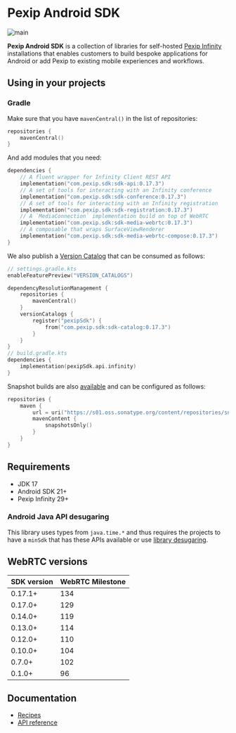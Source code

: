 # Pexip Android SDK

![main](https://github.com/pexip/pexip-android-sdk/actions/workflows/main.yml/badge.svg)

**Pexip Android SDK** is a collection of libraries for
self-hosted [Pexip Infinity](https://docs.pexip.com/admin/admin_intro.htm) installations that
enables customers to build bespoke applications for Android or add Pexip to existing mobile
experiences and workflows.

## Using in your projects

### Gradle

Make sure that you have `mavenCentral()` in the list of repositories:

```kotlin
repositories {
    mavenCentral()
}
```

And add modules that you need:

```kotlin
dependencies {
    // A fluent wrapper for Infinity Client REST API
    implementation("com.pexip.sdk:sdk-api:0.17.3")
    // A set of tools for interacting with an Infinity conference
    implementation("com.pexip.sdk:sdk-conference:0.17.3")
    // A set of tools for interacting with an Infinity registration
    implementation("com.pexip.sdk:sdk-registration:0.17.3")
    // A `MediaConnection` implementation build on top of WebRTC
    implementation("com.pexip.sdk:sdk-media-webrtc:0.17.3")
    // A composable that wraps SurfaceViewRenderer
    implementation("com.pexip.sdk:sdk-media-webrtc-compose:0.17.3")
}
```

We also publish
a [Version Catalog](https://docs.gradle.org/current/userguide/platforms.html#sub:version-catalog)
that can be consumed as follows:

```kotlin
// settings.gradle.kts
enableFeaturePreview("VERSION_CATALOGS")

dependencyResolutionManagement {
    repositories {
        mavenCentral()
    }
    versionCatalogs {
        register("pexipSdk") {
            from("com.pexip.sdk:sdk-catalog:0.17.3")
        }
    }
}
// build.gradle.kts
dependencies {
    implementation(pexipSdk.api.infinity)
}
```

Snapshot builds are
also [available](https://s01.oss.sonatype.org/content/repositories/snapshots/com/pexip/sdk/) and can
be configured as follows:

```kotlin
repositories {
    maven {
        url = uri("https://s01.oss.sonatype.org/content/repositories/snapshots/")
        mavenContent {
            snapshotsOnly()
        }
    }
}
```

## Requirements

* JDK 17
* Android SDK 21+
* Pexip Infinity 29+

### Android Java API desugaring

This library uses types from `java.time.*` and thus requires the projects to have a `minSdk` that
has these APIs available or
use [library desugaring](https://developer.android.com/studio/write/java8-support#library-desugaring).

## WebRTC versions

| SDK version | WebRTC Milestone |
|-------------|------------------|
| 0.17.1+     | 134              |
| 0.17.0+     | 129              |
| 0.14.0+     | 119              |
| 0.13.0+     | 114              |
| 0.12.0+     | 110              |
| 0.10.0+     | 104              |
| 0.7.0+      | 102              |
| 0.1.0+      | 96               |

## Documentation

- [Recipes](https://github.com/pexip/pexip-android-sdk/blob/main/docs/recipes.md)
- [API reference](https://pexip.github.io/pexip-android-sdk/)
